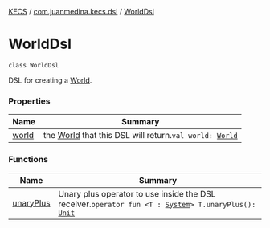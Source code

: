 [KECS](../../index.md) / [com.juanmedina.kecs.dsl](../index.md) / [WorldDsl](./index.md)

# WorldDsl

`class WorldDsl`

DSL for creating a [World](../../com.juanmedina.kecs.world/-world/index.md).

### Properties

| Name | Summary |
|---|---|
| [world](world.md) | the [World](../../com.juanmedina.kecs.world/-world/index.md) that this DSL will return.`val world: `[`World`](../../com.juanmedina.kecs.world/-world/index.md) |

### Functions

| Name | Summary |
|---|---|
| [unaryPlus](unary-plus.md) | Unary plus operator to use inside the DSL receiver.`operator fun <T : `[`System`](../../com.juanmedina.kecs.system/-system/index.md)`> T.unaryPlus(): `[`Unit`](https://kotlinlang.org/api/latest/jvm/stdlib/kotlin/-unit/index.html) |
